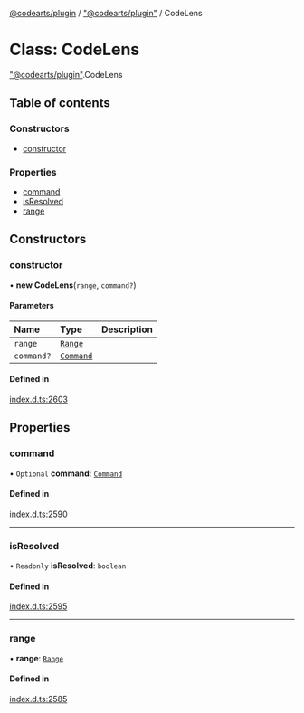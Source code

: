 [@codearts/plugin](../README.md) / ["@codearts/plugin"](../modules/_codearts_plugin_.md) / CodeLens

# Class: CodeLens

["@codearts/plugin"](../modules/_codearts_plugin_.md).CodeLens

## Table of contents

### Constructors

- [constructor](codearts_plugin_.CodeLens.md#constructor)

### Properties

- [command](codearts_plugin_.CodeLens.md#command)
- [isResolved](codearts_plugin_.CodeLens.md#isresolved)
- [range](codearts_plugin_.CodeLens.md#range)

## Constructors

### constructor

• **new CodeLens**(`range`, `command?`)

#### Parameters

| Name | Type | Description |
| :------ | :------ | :------ |
| `range` | [`Range`](codearts_plugin_.Range.md) |  |
| `command?` | [`Command`](../interfaces/codearts_plugin_.Command.md) |  |

#### Defined in

[index.d.ts:2603](https://github.com/huaweicloud/cloudide-plugin-api/blob/3b0eee8/index.d.ts#L2603)

## Properties

### command

• `Optional` **command**: [`Command`](../interfaces/codearts_plugin_.Command.md)

#### Defined in

[index.d.ts:2590](https://github.com/huaweicloud/cloudide-plugin-api/blob/3b0eee8/index.d.ts#L2590)

___

### isResolved

• `Readonly` **isResolved**: `boolean`

#### Defined in

[index.d.ts:2595](https://github.com/huaweicloud/cloudide-plugin-api/blob/3b0eee8/index.d.ts#L2595)

___

### range

• **range**: [`Range`](codearts_plugin_.Range.md)

#### Defined in

[index.d.ts:2585](https://github.com/huaweicloud/cloudide-plugin-api/blob/3b0eee8/index.d.ts#L2585)
